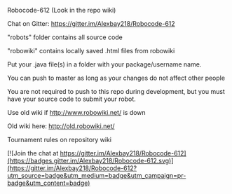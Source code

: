 Robocode-612 (Look in the repo wiki)

Chat on Gitter: https://gitter.im/Alexbay218/Robocode-612

"robots" folder contains all source code

"robowiki" contains locally saved .html files from robowiki

Put your .java file(s) in a folder with your package/username name.

You can push to master as long as your changes do not affect other people

You are not required to push to this repo during development, but you must have your source code to submit your robot.

Use old wiki if http://www.robowiki.net/ is down

Old wiki here: http://old.robowiki.net/

Tournament rules on repository wiki


[![Join the chat at https://gitter.im/Alexbay218/Robocode-612](https://badges.gitter.im/Alexbay218/Robocode-612.svg)](https://gitter.im/Alexbay218/Robocode-612?utm_source=badge&utm_medium=badge&utm_campaign=pr-badge&utm_content=badge)